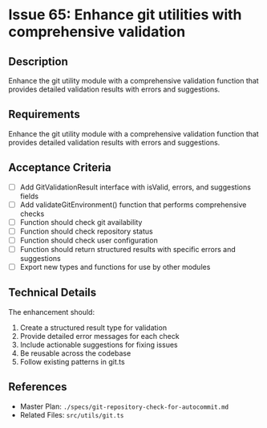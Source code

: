 # Issue 65: Enhance git utilities with comprehensive validation

## Description
Enhance the git utility module with a comprehensive validation function that provides detailed validation results with errors and suggestions.

## Requirements

Enhance the git utility module with a comprehensive validation function that provides detailed validation results with errors and suggestions.

## Acceptance Criteria
- [ ] Add GitValidationResult interface with isValid, errors, and suggestions fields
- [ ] Add validateGitEnvironment() function that performs comprehensive checks
- [ ] Function should check git availability
- [ ] Function should check repository status
- [ ] Function should check user configuration
- [ ] Function should return structured results with specific errors and suggestions
- [ ] Export new types and functions for use by other modules

## Technical Details
The enhancement should:
1. Create a structured result type for validation
2. Provide detailed error messages for each check
3. Include actionable suggestions for fixing issues
4. Be reusable across the codebase
5. Follow existing patterns in git.ts

## References
- Master Plan: `./specs/git-repository-check-for-autocommit.md`
- Related Files: `src/utils/git.ts`
